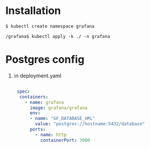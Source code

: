 # Installation

    $ kubectl create namespace grafana

    /grafana$ kubectl apply -k ./ -n grafana

# Postgres config

1. in deployment.yaml

    ```yaml
    
     spec:
      containers:
        - name: grafana
          image: grafana/grafana
          env: 
          - name: "GF_DATABASE_URL"
            value: "postgres://hostname:5432/database"
          ports:
            - name: http
              containerPort: 3000

    ```